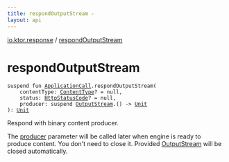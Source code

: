 ```yaml
---
title: respondOutputStream - 
layout: api
---
```


<div class='api-docs-breadcrumbs'><a href="index.html">io.ktor.response</a> / <a href="./respond-output-stream.html">respondOutputStream</a></div>

# respondOutputStream

<div class="signature"><code><span class="keyword">suspend</span> <span class="keyword">fun </span><a href="../io.ktor.application/-application-call/index.html"><span class="identifier">ApplicationCall</span></a><span class="symbol">.</span><span class="identifier">respondOutputStream</span><span class="symbol">(</span><br/>&nbsp;&nbsp;&nbsp;&nbsp;<span class="parameterName" id="io.ktor.response$respondOutputStream(io.ktor.application.ApplicationCall, io.ktor.http.ContentType, io.ktor.http.HttpStatusCode, kotlin.SuspendFunction1((java.io.OutputStream, kotlin.Unit)))/contentType">contentType</span><span class="symbol">:</span>&nbsp;<a href="../io.ktor.http/-content-type/index.html"><span class="identifier">ContentType</span></a><span class="symbol">?</span>&nbsp;<span class="symbol">=</span>&nbsp;null<span class="symbol">, </span><br/>&nbsp;&nbsp;&nbsp;&nbsp;<span class="parameterName" id="io.ktor.response$respondOutputStream(io.ktor.application.ApplicationCall, io.ktor.http.ContentType, io.ktor.http.HttpStatusCode, kotlin.SuspendFunction1((java.io.OutputStream, kotlin.Unit)))/status">status</span><span class="symbol">:</span>&nbsp;<a href="../io.ktor.http/-http-status-code/index.html"><span class="identifier">HttpStatusCode</span></a><span class="symbol">?</span>&nbsp;<span class="symbol">=</span>&nbsp;null<span class="symbol">, </span><br/>&nbsp;&nbsp;&nbsp;&nbsp;<span class="parameterName" id="io.ktor.response$respondOutputStream(io.ktor.application.ApplicationCall, io.ktor.http.ContentType, io.ktor.http.HttpStatusCode, kotlin.SuspendFunction1((java.io.OutputStream, kotlin.Unit)))/producer">producer</span><span class="symbol">:</span>&nbsp;<span class="keyword">suspend </span><a href="http://docs.oracle.com/javase/6/docs/api/java/io/OutputStream.html"><span class="identifier">OutputStream</span></a><span class="symbol">.</span><span class="symbol">(</span><span class="symbol">)</span>&nbsp;<span class="symbol">-&gt;</span>&nbsp;<a href="https://kotlinlang.org/api/latest/jvm/stdlib/kotlin/-unit/index.html"><span class="identifier">Unit</span></a><br/><span class="symbol">)</span><span class="symbol">: </span><a href="https://kotlinlang.org/api/latest/jvm/stdlib/kotlin/-unit/index.html"><span class="identifier">Unit</span></a></code></div>

Respond with binary content producer.

The <a href="respond-output-stream.html#io.ktor.response$respondOutputStream(io.ktor.application.ApplicationCall, io.ktor.http.ContentType, io.ktor.http.HttpStatusCode, kotlin.SuspendFunction1((java.io.OutputStream, kotlin.Unit)))/producer">producer</a> parameter will be called later when engine is ready to produce content. You don't need to close it.
Provided <a href="http://docs.oracle.com/javase/6/docs/api/java/io/OutputStream.html">OutputStream</a> will be closed automatically.

